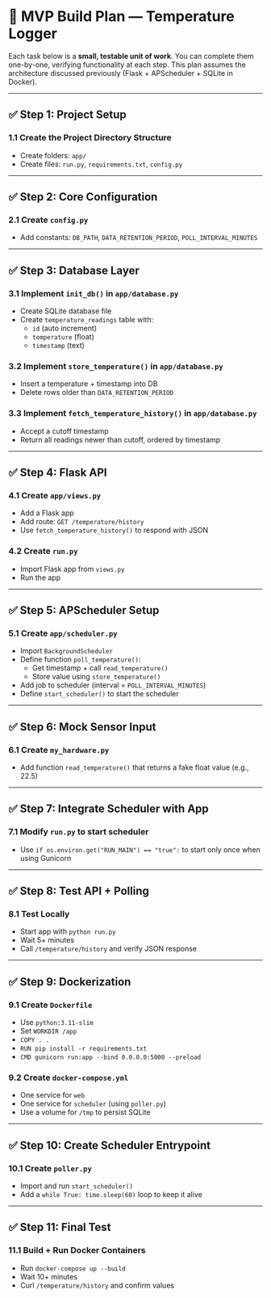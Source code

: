 
# 🧱 MVP Build Plan — Temperature Logger

Each task below is a **small, testable unit of work**. You can complete them one-by-one, verifying functionality at each step. This plan assumes the architecture discussed previously (Flask + APScheduler + SQLite in Docker).

---

## ✅ Step 1: Project Setup

### 1.1 Create the Project Directory Structure
- Create folders: `app/`
- Create files: `run.py`, `requirements.txt`, `config.py`

---

## ✅ Step 2: Core Configuration

### 2.1 Create `config.py`
- Add constants: `DB_PATH`, `DATA_RETENTION_PERIOD`, `POLL_INTERVAL_MINUTES`

---

## ✅ Step 3: Database Layer

### 3.1 Implement `init_db()` in `app/database.py`
- Create SQLite database file
- Create `temperature_readings` table with:
  - `id` (auto increment)
  - `temperature` (float)
  - `timestamp` (text)

### 3.2 Implement `store_temperature()` in `app/database.py`
- Insert a temperature + timestamp into DB
- Delete rows older than `DATA_RETENTION_PERIOD`

### 3.3 Implement `fetch_temperature_history()` in `app/database.py`
- Accept a cutoff timestamp
- Return all readings newer than cutoff, ordered by timestamp

---

## ✅ Step 4: Flask API

### 4.1 Create `app/views.py`
- Add a Flask app
- Add route: `GET /temperature/history`
- Use `fetch_temperature_history()` to respond with JSON

### 4.2 Create `run.py`
- Import Flask app from `views.py`
- Run the app

---

## ✅ Step 5: APScheduler Setup

### 5.1 Create `app/scheduler.py`
- Import `BackgroundScheduler`
- Define function `poll_temperature()`:
  - Get timestamp + call `read_temperature()`
  - Store value using `store_temperature()`
- Add job to scheduler (interval = `POLL_INTERVAL_MINUTES`)
- Define `start_scheduler()` to start the scheduler

---

## ✅ Step 6: Mock Sensor Input

### 6.1 Create `my_hardware.py`
- Add function `read_temperature()` that returns a fake float value (e.g., 22.5)

---

## ✅ Step 7: Integrate Scheduler with App

### 7.1 Modify `run.py` to start scheduler
- Use `if os.environ.get("RUN_MAIN") == "true":` to start only once when using Gunicorn

---

## ✅ Step 8: Test API + Polling

### 8.1 Test Locally
- Start app with `python run.py`
- Wait 5+ minutes
- Call `/temperature/history` and verify JSON response

---

## ✅ Step 9: Dockerization

### 9.1 Create `Dockerfile`
- Use `python:3.11-slim`
- Set `WORKDIR /app`
- `COPY . .`
- `RUN pip install -r requirements.txt`
- `CMD gunicorn run:app --bind 0.0.0.0:5000 --preload`

### 9.2 Create `docker-compose.yml`
- One service for `web`
- One service for `scheduler` (using `poller.py`)
- Use a volume for `/tmp` to persist SQLite

---

## ✅ Step 10: Create Scheduler Entrypoint

### 10.1 Create `poller.py`
- Import and run `start_scheduler()`
- Add a `while True: time.sleep(60)` loop to keep it alive

---

## ✅ Step 11: Final Test

### 11.1 Build + Run Docker Containers
- Run `docker-compose up --build`
- Wait 10+ minutes
- Curl `/temperature/history` and confirm values
